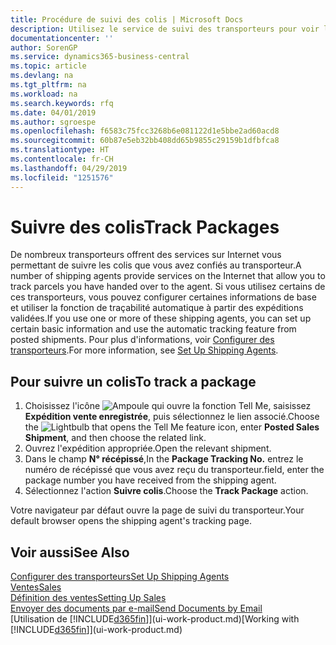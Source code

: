 ```yaml
---
title: Procédure de suivi des colis | Microsoft Docs
description: Utilisez le service de suivi des transporteurs pour voir la progression d'une livraison.
documentationcenter: ''
author: SorenGP
ms.service: dynamics365-business-central
ms.topic: article
ms.devlang: na
ms.tgt_pltfrm: na
ms.workload: na
ms.search.keywords: rfq
ms.date: 04/01/2019
ms.author: sgroespe
ms.openlocfilehash: f6583c75fcc3268b6e081122d1e5bbe2ad60acd8
ms.sourcegitcommit: 60b87e5eb32bb408dd65b9855c29159b1dfbfca8
ms.translationtype: HT
ms.contentlocale: fr-CH
ms.lasthandoff: 04/29/2019
ms.locfileid: "1251576"
---
```

# <a name="track-packages"></a><span data-ttu-id="663ba-103">Suivre des colis</span><span class="sxs-lookup"><span data-stu-id="663ba-103">Track Packages</span></span>
<span data-ttu-id="663ba-104">De nombreux transporteurs offrent des services sur Internet vous permettant de suivre les colis que vous avez confiés au transporteur.</span><span class="sxs-lookup"><span data-stu-id="663ba-104">A number of shipping agents provide services on the Internet that allow you to track parcels you have handed over to the agent.</span></span> <span data-ttu-id="663ba-105">Si vous utilisez certains de ces transporteurs, vous pouvez configurer certaines informations de base et utiliser la fonction de traçabilité automatique à partir des expéditions validées.</span><span class="sxs-lookup"><span data-stu-id="663ba-105">If you use one or more of these shipping agents, you can set up certain basic information and use the automatic tracking feature from posted shipments.</span></span> <span data-ttu-id="663ba-106">Pour plus d'informations, voir [Configurer des transporteurs](sales-how-to-set-up-shipping-agents.md).</span><span class="sxs-lookup"><span data-stu-id="663ba-106">For more information, see [Set Up Shipping Agents](sales-how-to-set-up-shipping-agents.md).</span></span>  

## <a name="to-track-a-package"></a><span data-ttu-id="663ba-107">Pour suivre un colis</span><span class="sxs-lookup"><span data-stu-id="663ba-107">To track a package</span></span>
1. <span data-ttu-id="663ba-108">Choisissez l'icône ![Ampoule qui ouvre la fonction Tell Me](media/ui-search/search_small.png "Dites-moi ce que vous voulez faire"), saisissez **Expédition vente enregistrée**, puis sélectionnez le lien associé.</span><span class="sxs-lookup"><span data-stu-id="663ba-108">Choose the ![Lightbulb that opens the Tell Me feature](media/ui-search/search_small.png "Tell me what you want to do") icon, enter **Posted Sales Shipment**, and then choose the related link.</span></span>
2. <span data-ttu-id="663ba-109">Ouvrez l'expédition appropriée.</span><span class="sxs-lookup"><span data-stu-id="663ba-109">Open the relevant shipment.</span></span>
3. <span data-ttu-id="663ba-110">Dans le champ **N° récépissé**,</span><span class="sxs-lookup"><span data-stu-id="663ba-110">In the **Package Tracking No.**</span></span> <span data-ttu-id="663ba-111">entrez le numéro de récépissé que vous avez reçu du transporteur.</span><span class="sxs-lookup"><span data-stu-id="663ba-111">field, enter the package number you have received from the shipping agent.</span></span>
4. <span data-ttu-id="663ba-112">Sélectionnez l'action **Suivre colis**.</span><span class="sxs-lookup"><span data-stu-id="663ba-112">Choose the **Track Package** action.</span></span>

<span data-ttu-id="663ba-113">Votre navigateur par défaut ouvre la page de suivi du transporteur.</span><span class="sxs-lookup"><span data-stu-id="663ba-113">Your default browser opens the shipping agent's tracking page.</span></span>

## <a name="see-also"></a><span data-ttu-id="663ba-114">Voir aussi</span><span class="sxs-lookup"><span data-stu-id="663ba-114">See Also</span></span>
[<span data-ttu-id="663ba-115">Configurer des transporteurs</span><span class="sxs-lookup"><span data-stu-id="663ba-115">Set Up Shipping Agents</span></span>](sales-how-to-set-up-shipping-agents.md)  
[<span data-ttu-id="663ba-116">Ventes</span><span class="sxs-lookup"><span data-stu-id="663ba-116">Sales</span></span>](sales-manage-sales.md)  
[<span data-ttu-id="663ba-117">Définition des ventes</span><span class="sxs-lookup"><span data-stu-id="663ba-117">Setting Up Sales</span></span>](sales-setup-sales.md)  
[<span data-ttu-id="663ba-118">Envoyer des documents par e-mail</span><span class="sxs-lookup"><span data-stu-id="663ba-118">Send Documents by Email</span></span>](ui-how-send-documents-email.md)  
<span data-ttu-id="663ba-119">[Utilisation de [!INCLUDE[d365fin](includes/d365fin_md.md)]](ui-work-product.md)</span><span class="sxs-lookup"><span data-stu-id="663ba-119">[Working with [!INCLUDE[d365fin](includes/d365fin_md.md)]](ui-work-product.md)</span></span>

